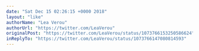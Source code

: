 ```yaml
---
date: "Sat Dec 15 02:26:15 +0000 2018"
layout: "like"
authorName: "Lea Verou"
authorUrl: "https://twitter.com/LeaVerou"
originalPost: "https://twitter.com/LeaVerou/status/1073766153250586624"
inReplyTo: "https://twitter.com/LeaVerou/status/1073766147080814593"
---
```

